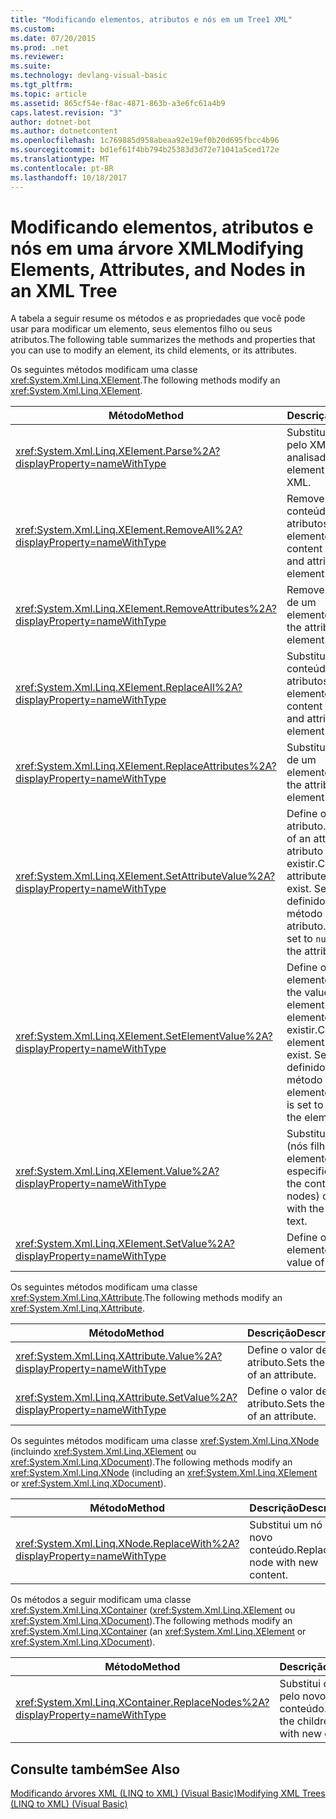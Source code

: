 ```yaml
---
title: "Modificando elementos, atributos e nós em um Tree1 XML"
ms.custom: 
ms.date: 07/20/2015
ms.prod: .net
ms.reviewer: 
ms.suite: 
ms.technology: devlang-visual-basic
ms.tgt_pltfrm: 
ms.topic: article
ms.assetid: 865cf54e-f8ac-4871-863b-a3e6fc61a4b9
caps.latest.revision: "3"
author: dotnet-bot
ms.author: dotnetcontent
ms.openlocfilehash: 1c769885d958abeaa92e19ef0b20d695fbcc4b96
ms.sourcegitcommit: bd1ef61f4bb794b25383d3d72e71041a5ced172e
ms.translationtype: MT
ms.contentlocale: pt-BR
ms.lasthandoff: 10/18/2017
---
```

# <a name="modifying-elements-attributes-and-nodes-in-an-xml-tree"></a><span data-ttu-id="53d55-102">Modificando elementos, atributos e nós em uma árvore XML</span><span class="sxs-lookup"><span data-stu-id="53d55-102">Modifying Elements, Attributes, and Nodes in an XML Tree</span></span>
<span data-ttu-id="53d55-103">A tabela a seguir resume os métodos e as propriedades que você pode usar para modificar um elemento, seus elementos filho ou seus atributos.</span><span class="sxs-lookup"><span data-stu-id="53d55-103">The following table summarizes the methods and properties that you can use to modify an element, its child elements, or its attributes.</span></span>  
  
 <span data-ttu-id="53d55-104">Os seguintes métodos modificam uma classe <xref:System.Xml.Linq.XElement>.</span><span class="sxs-lookup"><span data-stu-id="53d55-104">The following methods modify an <xref:System.Xml.Linq.XElement>.</span></span>  
  
|<span data-ttu-id="53d55-105">Método</span><span class="sxs-lookup"><span data-stu-id="53d55-105">Method</span></span>|<span data-ttu-id="53d55-106">Descrição</span><span class="sxs-lookup"><span data-stu-id="53d55-106">Description</span></span>|  
|------------|-----------------|  
|<xref:System.Xml.Linq.XElement.Parse%2A?displayProperty=nameWithType>|<span data-ttu-id="53d55-107">Substitui um elemento pelo XML analisado.</span><span class="sxs-lookup"><span data-stu-id="53d55-107">Replaces an element with parsed XML.</span></span>|  
|<xref:System.Xml.Linq.XElement.RemoveAll%2A?displayProperty=nameWithType>|<span data-ttu-id="53d55-108">Remove todo o conteúdo (nós filho e atributos) de um elemento.</span><span class="sxs-lookup"><span data-stu-id="53d55-108">Removes all content (child nodes and attributes) of an element.</span></span>|  
|<xref:System.Xml.Linq.XElement.RemoveAttributes%2A?displayProperty=nameWithType>|<span data-ttu-id="53d55-109">Remove os atributos de um elemento.</span><span class="sxs-lookup"><span data-stu-id="53d55-109">Removes the attributes of an element.</span></span>|  
|<xref:System.Xml.Linq.XElement.ReplaceAll%2A?displayProperty=nameWithType>|<span data-ttu-id="53d55-110">Substitui todo o conteúdo (nós filho e atributos) de um elemento.</span><span class="sxs-lookup"><span data-stu-id="53d55-110">Replaces all content (child nodes and attributes) of an element.</span></span>|  
|<xref:System.Xml.Linq.XElement.ReplaceAttributes%2A?displayProperty=nameWithType>|<span data-ttu-id="53d55-111">Substitui os atributos de um elemento.</span><span class="sxs-lookup"><span data-stu-id="53d55-111">Replaces the attributes of an element.</span></span>|  
|<xref:System.Xml.Linq.XElement.SetAttributeValue%2A?displayProperty=nameWithType>|<span data-ttu-id="53d55-112">Define o valor de um atributo.</span><span class="sxs-lookup"><span data-stu-id="53d55-112">Sets the value of an attribute.</span></span> <span data-ttu-id="53d55-113">Cria o atributo se ele não existir.</span><span class="sxs-lookup"><span data-stu-id="53d55-113">Creates the attribute if it doesn't exist.</span></span> <span data-ttu-id="53d55-114">Se o valor for definido como `null`, o método removerá o atributo.</span><span class="sxs-lookup"><span data-stu-id="53d55-114">If the value is set to `null`, removes the attribute.</span></span>|  
|<xref:System.Xml.Linq.XElement.SetElementValue%2A?displayProperty=nameWithType>|<span data-ttu-id="53d55-115">Define o valor de um elemento filho.</span><span class="sxs-lookup"><span data-stu-id="53d55-115">Sets the value of a child element.</span></span> <span data-ttu-id="53d55-116">Cria o elemento se ele não existir.</span><span class="sxs-lookup"><span data-stu-id="53d55-116">Creates the element if it doesn't exist.</span></span> <span data-ttu-id="53d55-117">Se o valor for definido como `null`, o método removerá o elemento.</span><span class="sxs-lookup"><span data-stu-id="53d55-117">If the value is set to `null`, removes the element.</span></span>|  
|<xref:System.Xml.Linq.XElement.Value%2A?displayProperty=nameWithType>|<span data-ttu-id="53d55-118">Substitui o conteúdo (nós filho) de um elemento pelo texto especificado.</span><span class="sxs-lookup"><span data-stu-id="53d55-118">Replaces the content (child nodes) of an element with the specified text.</span></span>|  
|<xref:System.Xml.Linq.XElement.SetValue%2A?displayProperty=nameWithType>|<span data-ttu-id="53d55-119">Define o valor de um elemento.</span><span class="sxs-lookup"><span data-stu-id="53d55-119">Sets the value of an element.</span></span>|  
  
 <span data-ttu-id="53d55-120">Os seguintes métodos modificam uma classe <xref:System.Xml.Linq.XAttribute>.</span><span class="sxs-lookup"><span data-stu-id="53d55-120">The following methods modify an <xref:System.Xml.Linq.XAttribute>.</span></span>  
  
|<span data-ttu-id="53d55-121">Método</span><span class="sxs-lookup"><span data-stu-id="53d55-121">Method</span></span>|<span data-ttu-id="53d55-122">Descrição</span><span class="sxs-lookup"><span data-stu-id="53d55-122">Description</span></span>|  
|------------|-----------------|  
|<xref:System.Xml.Linq.XAttribute.Value%2A?displayProperty=nameWithType>|<span data-ttu-id="53d55-123">Define o valor de um atributo.</span><span class="sxs-lookup"><span data-stu-id="53d55-123">Sets the value of an attribute.</span></span>|  
|<xref:System.Xml.Linq.XAttribute.SetValue%2A?displayProperty=nameWithType>|<span data-ttu-id="53d55-124">Define o valor de um atributo.</span><span class="sxs-lookup"><span data-stu-id="53d55-124">Sets the value of an attribute.</span></span>|  
  
 <span data-ttu-id="53d55-125">Os seguintes métodos modificam uma classe <xref:System.Xml.Linq.XNode> (incluindo <xref:System.Xml.Linq.XElement> ou <xref:System.Xml.Linq.XDocument>).</span><span class="sxs-lookup"><span data-stu-id="53d55-125">The following methods modify an <xref:System.Xml.Linq.XNode> (including an <xref:System.Xml.Linq.XElement> or <xref:System.Xml.Linq.XDocument>).</span></span>  
  
|<span data-ttu-id="53d55-126">Método</span><span class="sxs-lookup"><span data-stu-id="53d55-126">Method</span></span>|<span data-ttu-id="53d55-127">Descrição</span><span class="sxs-lookup"><span data-stu-id="53d55-127">Description</span></span>|  
|------------|-----------------|  
|<xref:System.Xml.Linq.XNode.ReplaceWith%2A?displayProperty=nameWithType>|<span data-ttu-id="53d55-128">Substitui um nó pelo novo conteúdo.</span><span class="sxs-lookup"><span data-stu-id="53d55-128">Replaces a node with new content.</span></span>|  
  
 <span data-ttu-id="53d55-129">Os métodos a seguir modificam uma classe <xref:System.Xml.Linq.XContainer> (<xref:System.Xml.Linq.XElement> ou <xref:System.Xml.Linq.XDocument>).</span><span class="sxs-lookup"><span data-stu-id="53d55-129">The following methods modify an <xref:System.Xml.Linq.XContainer> (an <xref:System.Xml.Linq.XElement> or <xref:System.Xml.Linq.XDocument>).</span></span>  
  
|<span data-ttu-id="53d55-130">Método</span><span class="sxs-lookup"><span data-stu-id="53d55-130">Method</span></span>|<span data-ttu-id="53d55-131">Descrição</span><span class="sxs-lookup"><span data-stu-id="53d55-131">Description</span></span>|  
|------------|-----------------|  
|<xref:System.Xml.Linq.XContainer.ReplaceNodes%2A?displayProperty=nameWithType>|<span data-ttu-id="53d55-132">Substitui os nós filho pelo novo conteúdo.</span><span class="sxs-lookup"><span data-stu-id="53d55-132">Replaces the children nodes with new content.</span></span>|  
  
## <a name="see-also"></a><span data-ttu-id="53d55-133">Consulte também</span><span class="sxs-lookup"><span data-stu-id="53d55-133">See Also</span></span>  
 [<span data-ttu-id="53d55-134">Modificando árvores XML (LINQ to XML) (Visual Basic)</span><span class="sxs-lookup"><span data-stu-id="53d55-134">Modifying XML Trees (LINQ to XML) (Visual Basic)</span></span>](../../../../visual-basic/programming-guide/concepts/linq/modifying-xml-trees-linq-to-xml.md)
